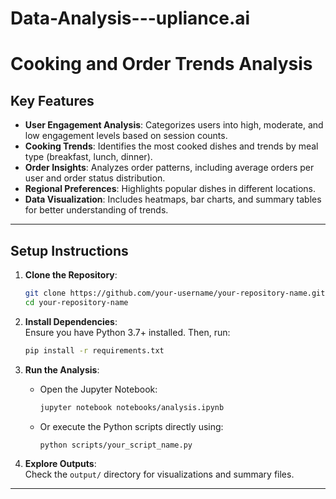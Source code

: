 # Data-Analysis---upliance.ai

# Cooking and Order Trends Analysis

## Key Features

- **User Engagement Analysis**: Categorizes users into high, moderate, and low engagement levels based on session counts.  
- **Cooking Trends**: Identifies the most cooked dishes and trends by meal type (breakfast, lunch, dinner).  
- **Order Insights**: Analyzes order patterns, including average orders per user and order status distribution.  
- **Regional Preferences**: Highlights popular dishes in different locations.  
- **Data Visualization**: Includes heatmaps, bar charts, and summary tables for better understanding of trends.

---

## Setup Instructions

1. **Clone the Repository**:  
   ```bash
   git clone https://github.com/your-username/your-repository-name.git
   cd your-repository-name
   ```
2. **Install Dependencies**:  
   Ensure you have Python 3.7+ installed. Then, run:  
   ```bash
   pip install -r requirements.txt
   ```
3. **Run the Analysis**:  
   - Open the Jupyter Notebook:  
     ```bash
     jupyter notebook notebooks/analysis.ipynb
     ```
   - Or execute the Python scripts directly using:  
     ```bash
     python scripts/your_script_name.py
     ```

4. **Explore Outputs**:  
   Check the `output/` directory for visualizations and summary files.

---

